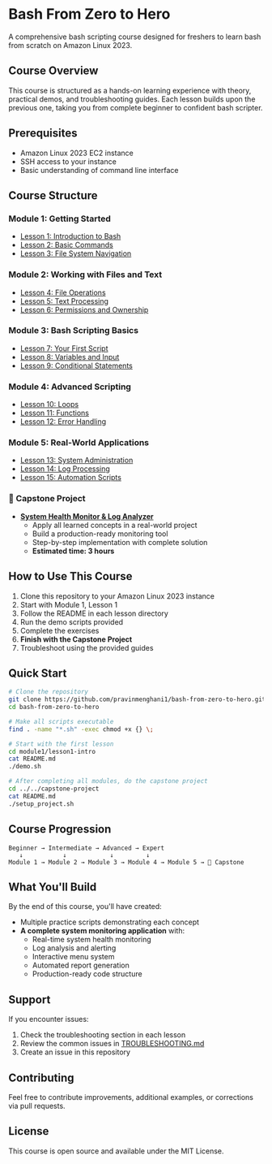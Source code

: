 # Bash From Zero to Hero

A comprehensive bash scripting course designed for freshers to learn bash from scratch on Amazon Linux 2023.

## Course Overview

This course is structured as a hands-on learning experience with theory, practical demos, and troubleshooting guides. Each lesson builds upon the previous one, taking you from complete beginner to confident bash scripter.

## Prerequisites

- Amazon Linux 2023 EC2 instance
- SSH access to your instance
- Basic understanding of command line interface

## Course Structure

### Module 1: Getting Started
- [Lesson 1: Introduction to Bash](./module1/lesson1-intro/README.md)
- [Lesson 2: Basic Commands](./module1/lesson2-basic-commands/README.md)
- [Lesson 3: File System Navigation](./module1/lesson3-filesystem/README.md)

### Module 2: Working with Files and Text
- [Lesson 4: File Operations](./module2/lesson4-file-operations/README.md)
- [Lesson 5: Text Processing](./module2/lesson5-text-processing/README.md)
- [Lesson 6: Permissions and Ownership](./module2/lesson6-permissions/README.md)

### Module 3: Bash Scripting Basics
- [Lesson 7: Your First Script](./module3/lesson7-first-script/README.md)
- [Lesson 8: Variables and Input](./module3/lesson8-variables/README.md)
- [Lesson 9: Conditional Statements](./module3/lesson9-conditionals/README.md)

### Module 4: Advanced Scripting
- [Lesson 10: Loops](./module4/lesson10-loops/README.md)
- [Lesson 11: Functions](./module4/lesson11-functions/README.md)
- [Lesson 12: Error Handling](./module4/lesson12-error-handling/README.md)

### Module 5: Real-World Applications
- [Lesson 13: System Administration](./module5/lesson13-sysadmin/README.md)
- [Lesson 14: Log Processing](./module5/lesson14-log-processing/README.md)
- [Lesson 15: Automation Scripts](./module5/lesson15-automation/README.md)

### 🎯 Capstone Project
- [**System Health Monitor & Log Analyzer**](./capstone-project/README.md)
  - Apply all learned concepts in a real-world project
  - Build a production-ready monitoring tool
  - Step-by-step implementation with complete solution
  - **Estimated time: 3 hours**

## How to Use This Course

1. Clone this repository to your Amazon Linux 2023 instance
2. Start with Module 1, Lesson 1
3. Follow the README in each lesson directory
4. Run the demo scripts provided
5. Complete the exercises
6. **Finish with the Capstone Project**
7. Troubleshoot using the provided guides

## Quick Start

```bash
# Clone the repository
git clone https://github.com/pravinmenghani1/bash-from-zero-to-hero.git
cd bash-from-zero-to-hero

# Make all scripts executable
find . -name "*.sh" -exec chmod +x {} \;

# Start with the first lesson
cd module1/lesson1-intro
cat README.md
./demo.sh

# After completing all modules, do the capstone project
cd ../../capstone-project
cat README.md
./setup_project.sh
```

## Course Progression

```
Beginner → Intermediate → Advanced → Expert
   ↓           ↓            ↓         ↓
Module 1 → Module 2 → Module 3 → Module 4 → Module 5 → 🎯 Capstone
```

## What You'll Build

By the end of this course, you'll have created:
- Multiple practice scripts demonstrating each concept
- **A complete system monitoring application** with:
  - Real-time system health monitoring
  - Log analysis and alerting
  - Interactive menu system
  - Automated report generation
  - Production-ready code structure

## Support

If you encounter issues:
1. Check the troubleshooting section in each lesson
2. Review the common issues in [TROUBLESHOOTING.md](./TROUBLESHOOTING.md)
3. Create an issue in this repository

## Contributing

Feel free to contribute improvements, additional examples, or corrections via pull requests.

## License

This course is open source and available under the MIT License.
